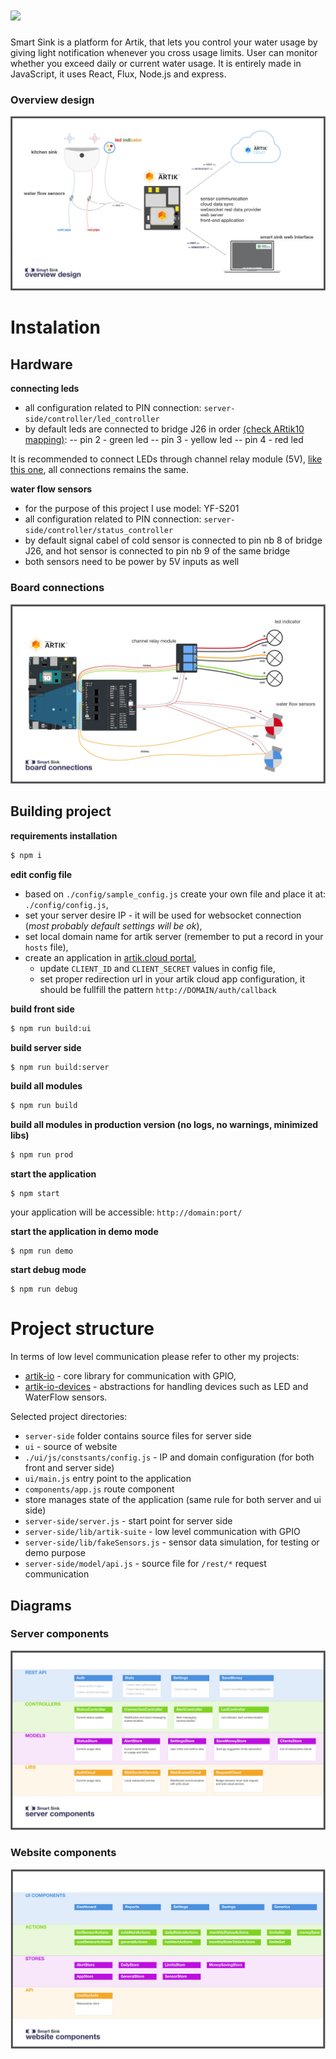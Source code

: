 # <a href="http://devpost.com/software/smart-sink-uwh1g4"><img src='http://i.imgur.com/f7DA08T.png' height='60'></a>

Smart Sink is a platform for Artik, that lets you control your water usage by giving light notification whenever you cross usage limits. User can monitor whether you exceed daily or current water usage. It is entirely made in JavaScript, it uses React, Flux, Node.js and express. 

### Overview design
![Overview design](https://github.com/bkoper/smart-sink/blob/master/docs/min-overview-design.jpg?raw=true)

# Instalation

## Hardware

**connecting leds**
- all configuration related to PIN connection: ```server-side/controller/led_controller```
- by default leds are connected to bridge J26 in order [(check ARtik10 mapping)](https://developer.artik.io/documentation/developer-guide/gpio-mapping.html):
    -- pin 2 - green led
    -- pin 3 - yellow led
    -- pin 4 - red led

It is recommended to connect LEDs through channel relay module (5V), [like this one](https://developer.artik.io/documentation/developer-guide/gpio-mapping.html),
all connections remains the same.

**water flow sensors**
- for the purpose of this project I use model: YF-S201
- all configuration related to PIN connection: ```server-side/controller/status_controller```
- by default signal cabel of cold sensor is connected to pin nb 8 of bridge J26, and hot sensor is connected to pin nb 9 of the same bridge
- both sensors need to be power by 5V inputs as well

### Board connections
![Board connections](https://github.com/bkoper/smart-sink/blob/master/docs/min-board-connections.jpg?raw=true)

## Building project

**requirements installation**
```bash
$ npm i
```

**edit config file**
- based on ```./config/sample_config.js``` create your own file and place it at: ```./config/config.js```,
- set your server desire IP - it will be used for websocket connection (*most probably default settings will be ok*),
- set local domain name for artik server (remember to put a record in your ```hosts``` file),
- create an application in [artik.cloud portal](https://developer.artik.cloud/),
    - update ```CLIENT_ID``` and ```CLIENT_SECRET``` values in config file,
    - set proper redirection url in your artik cloud app configuration, it should be fullfill the pattern ```http://DOMAIN/auth/callback```

**build front side**
```bash
$ npm run build:ui
```

**build server side**
```bash
$ npm run build:server
```

**build all modules**
```bash
$ npm run build
```


**build all modules in production version (no logs, no warnings, minimized libs)**
```bash
$ npm run prod
```

**start the application**
```
$ npm start
```
your application will be accessible: ```http://domain:port/```

**start the application in demo mode**
```
$ npm run demo
```

**start debug mode**
```
$ npm run debug
```

# Project structure

In terms of low level communication please refer to other my projects:
- [artik-io](https://github.com/bkoper/artik-io) - core library for communication with GPIO,
- [artik-io-devices](https://github.com/bkoper/artik-io-devices) - abstractions for handling devices such as LED and WaterFlow sensors.

Selected project directories:
- ```server-side``` folder contains source files for server side
- ```ui``` - source of website
- ```./ui/js/constsants/config.js``` - IP and domain configuration (for both front and server side)
- ```ui/main.js``` entry point to the application
- ```components/app.js``` route component
- store manages state of the application (same rule for both server and ui side)
- ```server-side/server.js``` - start point for server side
- ```server-side/lib/artik-suite``` - low level communication with GPIO
- ```server-side/lib/fakeSensors.js``` - sensor data simulation, for testing or demo purpose
- ```server-side/model/api.js``` - source file for ```/rest/*``` request communication

## Diagrams

### Server components
![Server components](https://github.com/bkoper/smart-sink/blob/master/docs/min-server-components.jpg?raw=true)

### Website components
![Website components](https://github.com/bkoper/smart-sink/blob/master/docs/min-website-components.jpg?raw=true)
